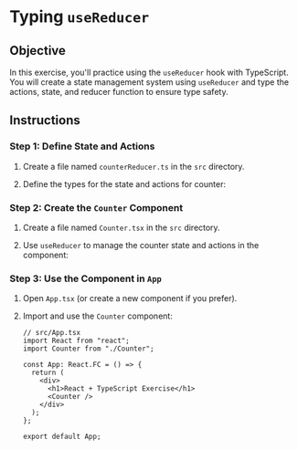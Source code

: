 # Typing `useReducer`

## Objective

In this exercise, you'll practice using the `useReducer` hook with TypeScript. You will create a state management system using `useReducer` and type the actions, state, and reducer function to ensure type safety.

## Instructions

### Step 1: Define State and Actions

1. Create a file named `counterReducer.ts` in the `src` directory.

2. Define the types for the state and actions for counter:

### Step 2: Create the `Counter` Component

1. Create a file named `Counter.tsx` in the `src` directory.

2. Use `useReducer` to manage the counter state and actions in the component:

### Step 3: Use the Component in `App`

1. Open `App.tsx` (or create a new component if you prefer).

2. Import and use the `Counter` component:

   ```tsx
   // src/App.tsx
   import React from "react";
   import Counter from "./Counter";

   const App: React.FC = () => {
     return (
       <div>
         <h1>React + TypeScript Exercise</h1>
         <Counter />
       </div>
     );
   };

   export default App;
   ```
